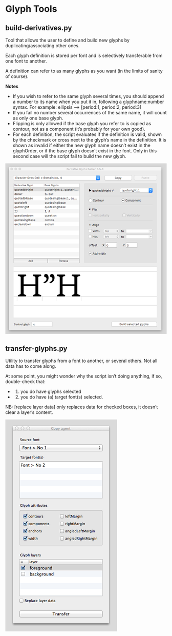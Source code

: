 Glyph Tools
================

## build-derivatives.py

Tool that allows the user to define and build new glyphs by duplicating/associating other ones.

Each glyph definition is stored per font and is selectively transferable from one font to another.

A definition can refer to as many glyphs as you want (in the limits of sanity of course). 

**Notes** 
+ If you wish to refer to the same glyph several times, you should append a number to its name when you put it in, following a glyphname:number syntax. For example: ellipsis —> [period:1, period:2, period:3]
+ If you fail no number several occurrences of the same name, it will count as only one base glyph.
+ Flipping is only allowed if the base glyph you refer to is copied as contour, not as a component (it’s probably for your own good).
+ For each definition, the script evaluates if the definition is valid, shown by the checkmark or cross next to the glyph’s name in the definition. It is shown as invalid if either the new glyph name doesn’t exist in the glyphOrder, or if the base glyph doesn’t exist in the font. Only in this second case will the script fail to build the new glyph.

![alt tag](build-derivatives.png)

## transfer-glyphs.py

Utility to transfer glyphs from a font to another, or several others. Not all data has to come along. 

At some point, you might wonder why the script isn’t doing anything, if so, double-check that:
+ 1. you do have glyphs selected 
+ 2. you do have (a) target font(s)  selected.

NB: [replace layer data] only replaces data for checked boxes, it doesn’t clear a layer’s content. 

![alt tag](transfer-glyphs.png)
